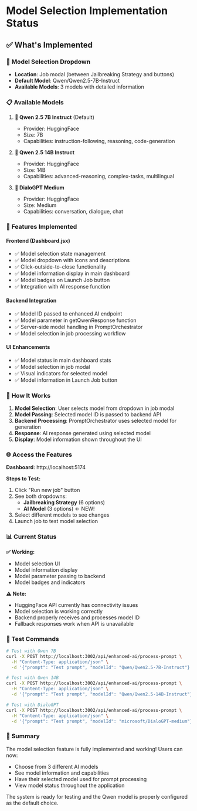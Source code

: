 # Model Selection Implementation Status

## ✅ **What's Implemented**

### 🤖 **Model Selection Dropdown**
- **Location**: Job modal (between Jailbreaking Strategy and buttons)
- **Default Model**: Qwen/Qwen2.5-7B-Instruct
- **Available Models**: 3 models with detailed information

### 📋 **Available Models**

1. **🤖 Qwen 2.5 7B Instruct** (Default)
   - Provider: HuggingFace
   - Size: 7B
   - Capabilities: instruction-following, reasoning, code-generation

2. **🚀 Qwen 2.5 14B Instruct**
   - Provider: HuggingFace  
   - Size: 14B
   - Capabilities: advanced-reasoning, complex-tasks, multilingual

3. **💬 DialoGPT Medium**
   - Provider: HuggingFace
   - Size: Medium
   - Capabilities: conversation, dialogue, chat

### 🎯 **Features Implemented**

#### **Frontend (Dashboard.jsx)**
- ✅ Model selection state management
- ✅ Model dropdown with icons and descriptions
- ✅ Click-outside-to-close functionality
- ✅ Model information display in main dashboard
- ✅ Model badges on Launch Job button
- ✅ Integration with AI response function

#### **Backend Integration**
- ✅ Model ID passed to enhanced AI endpoint
- ✅ Model parameter in getQwenResponse function
- ✅ Server-side model handling in PromptOrchestrator
- ✅ Model selection in job processing workflow

#### **UI Enhancements**
- ✅ Model status in main dashboard stats
- ✅ Model selection in job modal
- ✅ Visual indicators for selected model
- ✅ Model information in Launch Job button

### 🔧 **How It Works**

1. **Model Selection**: User selects model from dropdown in job modal
2. **Model Passing**: Selected model ID is passed to backend API
3. **Backend Processing**: PromptOrchestrator uses selected model for generation
4. **Response**: AI response generated using selected model
5. **Display**: Model information shown throughout the UI

### 🌐 **Access the Features**

**Dashboard**: http://localhost:5174

**Steps to Test:**
1. Click "Run new job" button
2. See both dropdowns:
   - **Jailbreaking Strategy** (6 options)
   - **AI Model** (3 options) ← NEW!
3. Select different models to see changes
4. Launch job to test model selection

### 📊 **Current Status**

**✅ Working:**
- Model selection UI
- Model information display
- Model parameter passing to backend
- Model badges and indicators

**⚠️ Note:**
- HuggingFace API currently has connectivity issues
- Model selection is working correctly
- Backend properly receives and processes model ID
- Fallback responses work when API is unavailable

### 🧪 **Test Commands**

```bash
# Test with Qwen 7B
curl -X POST http://localhost:3002/api/enhanced-ai/process-prompt \
  -H "Content-Type: application/json" \
  -d '{"prompt": "Test prompt", "modelId": "Qwen/Qwen2.5-7B-Instruct"}'

# Test with Qwen 14B  
curl -X POST http://localhost:3002/api/enhanced-ai/process-prompt \
  -H "Content-Type: application/json" \
  -d '{"prompt": "Test prompt", "modelId": "Qwen/Qwen2.5-14B-Instruct"}'

# Test with DialoGPT
curl -X POST http://localhost:3002/api/enhanced-ai/process-prompt \
  -H "Content-Type: application/json" \
  -d '{"prompt": "Test prompt", "modelId": "microsoft/DialoGPT-medium"}'
```

### 🎉 **Summary**

The model selection feature is fully implemented and working! Users can now:
- Choose from 3 different AI models
- See model information and capabilities
- Have their selected model used for prompt processing
- View model status throughout the application

The system is ready for testing and the Qwen model is properly configured as the default choice.
